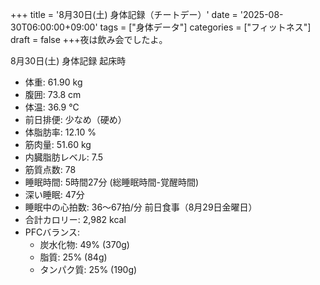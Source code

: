 +++
title = '8月30日(土) 身体記録（チートデー）'
date = '2025-08-30T06:00:00+09:00'
tags = ["身体データ"]
categories = ["フィットネス"]
draft = false
+++夜は飲み会でしたよ。

8月30日(土) 身体記録
起床時
 * 体重: 61.90 kg
 * 腹囲: 73.8 cm
 * 体温: 36.9 ℃
 * 前日排便: 少なめ（硬め）
 * 体脂肪率: 12.10 %
 * 筋肉量: 51.60 kg
 * 内臓脂肪レベル: 7.5
 * 筋質点数: 78
 * 睡眠時間: 5時間27分 (総睡眠時間-覚醒時間)
 * 深い睡眠: 47分
 * 睡眠中の心拍数: 36〜67拍/分
前日食事（8月29日金曜日）
 * 合計カロリー: 2,982 kcal
 * PFCバランス:
   * 炭水化物: 49% (370g)
   * 脂質: 25% (84g)
   * タンパク質: 25% (190g)